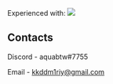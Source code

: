 Experienced with: [![](https://skillicons.dev/icons?i=java,kotlin&theme=dark)](https://skillicons.dev)

## Contacts
Discord - aquabtw#7755

Email - kkddm1riy@gmail.com
